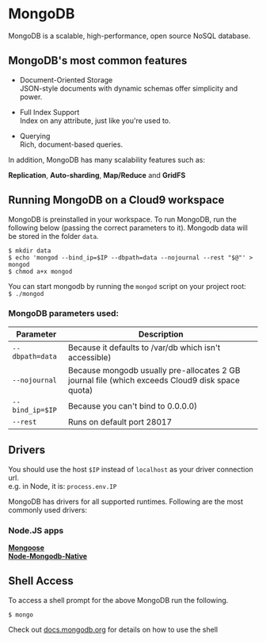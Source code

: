 # MongoDB

MongoDB is a scalable, high-performance, open source NoSQL database.

## MongoDB's most common features

* Document-Oriented Storage<br/>
JSON-style documents with dynamic schemas offer simplicity and power.

* Full Index Support<br/>
Index on any attribute, just like you're used to.

* Querying<br/>
Rich, document-based queries.

In addition, MongoDB has many scalability features such as:

**Replication**, **Auto-sharding**, **Map/Reduce** and **GridFS**

## Running MongoDB on a Cloud9 workspace
MongoDB is preinstalled in your workspace. To run MongoDB, run the following below (passing the correct parameters to it). Mongodb data will be stored in the folder `data`.

```no-highlight
$ mkdir data
$ echo 'mongod --bind_ip=$IP --dbpath=data --nojournal --rest "$@"' > mongod
$ chmod a+x mongod
```

You can start mongodb by running the `mongod` script on your project root:<br/>
`$ ./mongod`

### MongoDB parameters used:

| Parameter                      | Description                                                                                     |
| ------------------------------ | ----------------------------------------------------------------------------------------------- |
| `--dbpath=data`                | Because it defaults to /var/db which isn't accessible)                                          |
| `--nojournal`                  | Because mongodb usually pre-allocates 2 GB journal file (which exceeds Cloud9 disk space quota) |
| `--bind_ip=$IP`                | Because you can't bind to 0.0.0.0)                                                              |
| `--rest`                       | Runs on default port 28017                                                                      |

## Drivers

You should use the host `$IP` instead of `localhost` as your driver connection url.<br/>
e.g. in Node, it is: `process.env.IP`

MongoDB has drivers for all supported runtimes. Following are the most commonly used drivers:

### Node.JS apps
**[Mongoose](https://github.com/LearnBoost/mongoose)**<br/>
**[Node-Mongodb-Native](https://github.com/mongodb/node-mongodb-native)**

## Shell Access

To access a shell prompt for the above MongoDB run the following.

```no-highlight
$ mongo
```

Check out [docs.mongodb.org](http://docs.mongodb.org/manual/reference/mongo-shell/) for details on how to use the shell
